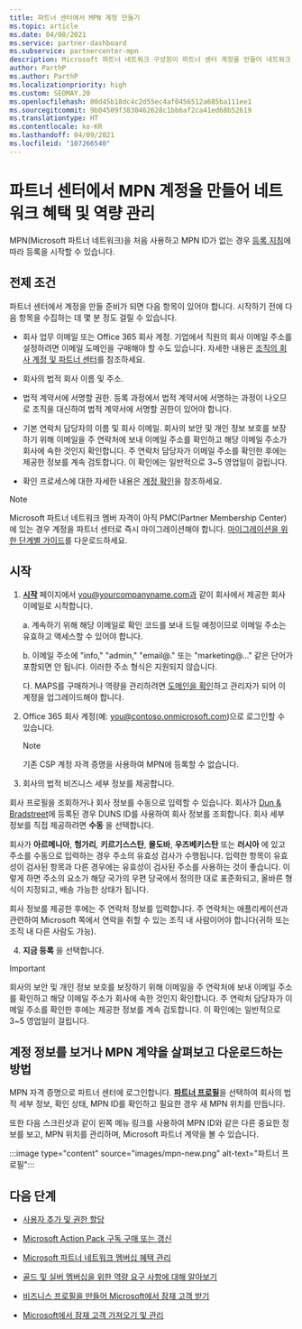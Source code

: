 ```yaml
---
title: 파트너 센터에서 MPN 계정 만들기
ms.topic: article
ms.date: 04/08/2021
ms.service: partner-dashboard
ms.subservice: partnercenter-mpn
description: Microsoft 파트너 네트워크 구성원이 파트너 센터 계정을 만들어 네트워크 혜택 및 역량을 관리하는 방법에 대해 알아봅니다.
author: ParthP
ms.author: ParthP
ms.localizationpriority: high
ms.custom: SEOMAY.20
ms.openlocfilehash: 00d45b18dc4c2d55ec4af0456512a685ba111ee1
ms.sourcegitcommit: 9b04509f3830462628c1bb6af2ca41ed68b52619
ms.translationtype: HT
ms.contentlocale: ko-KR
ms.lasthandoff: 04/09/2021
ms.locfileid: "107266540"
---
```

# <a name="create-an-mpn-account-in-partner-center-to-manage-network-benefits-and-competencies"></a>파트너 센터에서 MPN 계정을 만들어 네트워크 혜택 및 역량 관리


MPN(Microsoft 파트너 네트워크)을 처음 사용하고 MPN ID가 없는 경우 [등록 지침](https://partner.microsoft.com/dashboard/account/v3/enrollment/introduction/partnership)에 따라 등록을 시작할 수 있습니다.

## <a name="prerequisites"></a>전제 조건 

파트너 센터에서 계정을 만들 준비가 되면 다음 항목이 있어야 합니다.  시작하기 전에 다음 항목을 수집하는 데 몇 분 정도 걸릴 수 있습니다.

- 회사 업무 이메일 또는 Office 365 회사 계정. 기업에서 직원의 회사 이메일 주소를 설정하려면 이메일 도메인을 구매해야 할 수도 있습니다. 자세한 내용은 [조직의 회사 계정 및 파트너 센터](azure-active-directory-tenants-and-partner-center.md)를 참조하세요. 
 
- 회사의 법적 회사 이름 및 주소.

- 법적 계약서에 서명할 권한. 등록 과정에서 법적 계약서에 서명하는 과정이 나오므로 조직을 대신하여 법적 계약서에 서명할 권한이 있어야 합니다.

- 기본 연락처 담당자의 이름 및 회사 이메일. 회사의 보안 및 개인 정보 보호를 보장하기 위해 이메일을 주 연락처에 보내 이메일 주소를 확인하고 해당 이메일 주소가 회사에 속한 것인지 확인합니다. 주 연락처 담당자가 이메일 주소를 확인한 후에는 제공한 정보를 계속 검토합니다. 이 확인에는 일반적으로 3~5 영업일이 걸립니다. 

- 확인 프로세스에 대한 자세한 내용은 [계정 확인](verification-responses.md)을 참조하세요.

>[!NOTE]
>Microsoft 파트너 네트워크 멤버 자격이 아직 PMC(Partner Membership Center)에 있는 경우 계정을 파트너 센터로 즉시 마이그레이션해야 합니다. [마이그레이션을 위한 단계별 가이드](https://assetsprod.microsoft.com/mpn/migrate-pmc-pc-mpa-guide.pptx)를 다운로드하세요.

## <a name="get-started"></a>시작

1. [**시작**](https://partner.microsoft.com/dashboard/account/v3/enrollment/introduction/partnership) 페이지에서 you@yourcompanyname.com과 같이 회사에서 제공한 회사 이메일로 시작합니다.

 
    a.  계속하기 위해 해당 이메일로 확인 코드를 보내 드릴 예정이므로 이메일 주소는 유효하고 액세스할 수 있어야 합니다.

    b.  이메일 주소에 "info," "admin," "email@." 또는 "marketing@..." 같은 단어가 포함되면 안 됩니다. 이러한 주소 형식은 지원되지 않습니다.

    다.  MAPS를 구매하거나 역량을 관리하려면 [도메인을 확인](become-global-admin.md)하고 관리자가 되어 이 계정을 업그레이드해야 합니다. 

2. Office 365 회사 계정(예: you@contoso.onmicrosoft.com)으로 로그인할 수 있습니다.

   >[!NOTE]
   > 기존 CSP 계정 자격 증명을 사용하여 MPN에 등록할 수 없습니다.

3. 회사의 법적 비즈니스 세부 정보를 제공합니다.

회사 프로필을 조회하거나 회사 정보를 수동으로 입력할 수 있습니다. 회사가 [Dun & Bradstreet](https://partner.microsoft.com/marketing/usisvshowcase/dunandbrad)에 등록된 경우 DUNS ID를 사용하여 회사 정보를 조회합니다. 회사 세부 정보를 직접 제공하려면 **수동** 을 선택합니다.

회사가 **아르메니아**, **헝가리**, **키르기스스탄**, **몰도바**, **우즈베키스탄** 또는 **러시아** 에 있고 주소를 수동으로 입력하는 경우 주소의 유효성 검사가 수행됩니다. 입력한 항목이 유효성이 검사된 항목과 다른 경우에는 유효성이 검사된 주소를 사용하는 것이 좋습니다. 이렇게 하면 주소의 요소가 해당 국가의 우편 당국에서 정의한 대로 표준화되고, 올바른 형식이 지정되고, 배송 가능한 상태가 됩니다.  

회사 정보를 제공한 후에는 주 연락처 정보를 입력합니다. 주 연락처는 애플리케이션과 관련하여 Microsoft 쪽에서 연락을 취할 수 있는 조직 내 사람이어야 합니다(귀하 또는 조직 내 다른 사람도 가능).

4. **지금 등록** 을 선택합니다.

>[!IMPORTANT]
>회사의 보안 및 개인 정보 보호를 보장하기 위해 이메일을 주 연락처에 보내 이메일 주소를 확인하고 해당 이메일 주소가 회사에 속한 것인지 확인합니다. 주 연락처 담당자가 이메일 주소를 확인한 후에는 제공한 정보를 계속 검토합니다. 이 확인에는 일반적으로 3~5 영업일이 걸립니다. 

## <a name="how-to-view-account-details-or-view-and-download-the-mpn-agreement"></a>계정 정보를 보거나 MPN 계약을 살펴보고 다운로드하는 방법

MPN 자격 증명으로 파트너 센터에 로그인합니다. [**파트너 프로필**](https://partner.microsoft.com/pcv/accountsettings/connectedpartnerprofile)을 선택하여 회사의 법적 세부 정보, 확인 상태, MPN ID를 확인하고 필요한 경우 새 MPN 위치를 만듭니다. 

또한 다음 스크린샷과 같이 왼쪽 메뉴 링크를 사용하여 MPN ID와 같은 다른 중요한 정보를 보고, MPN 위치를 관리하며, Microsoft 파트너 계약을 볼 수 있습니다.

:::image type="content" source="images/mpn-new.png" alt-text="파트너 프로필":::


## <a name="next-steps"></a>다음 단계

-  [사용자 추가 및 권한 할당](create-user-accounts-and-set-permissions.md)

-  [Microsoft Action Pack 구독 구매 또는 갱신](mpn-get-action-pack.md)

-  [Microsoft 파트너 네트워크 멤버십 혜택 관리](manage-your-partner-network-benefits.md)

-  [골드 및 실버 멤버십을 위한 역량 요구 사항에 대해 알아보기](https://partner.microsoft.com/membership/competencies)

-  [비즈니스 프로필을 만들어 Microsoft에서 잠재 고객 받기](create-a-marketing-profile.md)

-  [Microsoft에서 잠재 고객 가져오기 및 관리](manage-leads.md)
